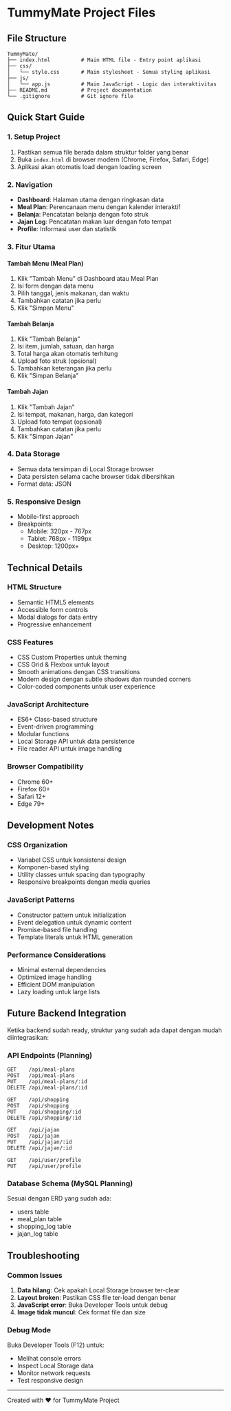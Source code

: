 # TummyMate Project Files

## File Structure

```
TummyMate/
├── index.html          # Main HTML file - Entry point aplikasi
├── css/
│   └── style.css       # Main stylesheet - Semua styling aplikasi
├── js/
│   └── app.js          # Main JavaScript - Logic dan interaktivitas
├── README.md           # Project documentation
└── .gitignore          # Git ignore file
```

## Quick Start Guide

### 1. Setup Project

1. Pastikan semua file berada dalam struktur folder yang benar
2. Buka `index.html` di browser modern (Chrome, Firefox, Safari, Edge)
3. Aplikasi akan otomatis load dengan loading screen

### 2. Navigation

- **Dashboard**: Halaman utama dengan ringkasan data
- **Meal Plan**: Perencanaan menu dengan kalender interaktif
- **Belanja**: Pencatatan belanja dengan foto struk
- **Jajan Log**: Pencatatan makan luar dengan foto tempat
- **Profile**: Informasi user dan statistik

### 3. Fitur Utama

#### Tambah Menu (Meal Plan)

1. Klik "Tambah Menu" di Dashboard atau Meal Plan
2. Isi form dengan data menu
3. Pilih tanggal, jenis makanan, dan waktu
4. Tambahkan catatan jika perlu
5. Klik "Simpan Menu"

#### Tambah Belanja

1. Klik "Tambah Belanja"
2. Isi item, jumlah, satuan, dan harga
3. Total harga akan otomatis terhitung
4. Upload foto struk (opsional)
5. Tambahkan keterangan jika perlu
6. Klik "Simpan Belanja"

#### Tambah Jajan

1. Klik "Tambah Jajan"
2. Isi tempat, makanan, harga, dan kategori
3. Upload foto tempat (opsional)
4. Tambahkan catatan jika perlu
5. Klik "Simpan Jajan"

### 4. Data Storage

- Semua data tersimpan di Local Storage browser
- Data persisten selama cache browser tidak dibersihkan
- Format data: JSON

### 5. Responsive Design

- Mobile-first approach
- Breakpoints:
  - Mobile: 320px - 767px
  - Tablet: 768px - 1199px
  - Desktop: 1200px+

## Technical Details

### HTML Structure

- Semantic HTML5 elements
- Accessible form controls
- Modal dialogs for data entry
- Progressive enhancement

### CSS Features

- CSS Custom Properties untuk theming
- CSS Grid & Flexbox untuk layout
- Smooth animations dengan CSS transitions
- Modern design dengan subtle shadows dan rounded corners
- Color-coded components untuk user experience

### JavaScript Architecture

- ES6+ Class-based structure
- Event-driven programming
- Modular functions
- Local Storage API untuk data persistence
- File reader API untuk image handling

### Browser Compatibility

- Chrome 60+
- Firefox 60+
- Safari 12+
- Edge 79+

## Development Notes

### CSS Organization

- Variabel CSS untuk konsistensi design
- Komponen-based styling
- Utility classes untuk spacing dan typography
- Responsive breakpoints dengan media queries

### JavaScript Patterns

- Constructor pattern untuk initialization
- Event delegation untuk dynamic content
- Promise-based file handling
- Template literals untuk HTML generation

### Performance Considerations

- Minimal external dependencies
- Optimized image handling
- Efficient DOM manipulation
- Lazy loading untuk large lists

## Future Backend Integration

Ketika backend sudah ready, struktur yang sudah ada dapat dengan mudah diintegrasikan:

### API Endpoints (Planning)

```
GET    /api/meal-plans
POST   /api/meal-plans
PUT    /api/meal-plans/:id
DELETE /api/meal-plans/:id

GET    /api/shopping
POST   /api/shopping
PUT    /api/shopping/:id
DELETE /api/shopping/:id

GET    /api/jajan
POST   /api/jajan
PUT    /api/jajan/:id
DELETE /api/jajan/:id

GET    /api/user/profile
PUT    /api/user/profile
```

### Database Schema (MySQL Planning)

Sesuai dengan ERD yang sudah ada:

- users table
- meal_plan table
- shopping_log table
- jajan_log table

## Troubleshooting

### Common Issues

1. **Data hilang**: Cek apakah Local Storage browser ter-clear
2. **Layout broken**: Pastikan CSS file ter-load dengan benar
3. **JavaScript error**: Buka Developer Tools untuk debug
4. **Image tidak muncul**: Cek format file dan size

### Debug Mode

Buka Developer Tools (F12) untuk:

- Melihat console errors
- Inspect Local Storage data
- Monitor network requests
- Test responsive design

---

Created with ❤️ for TummyMate Project
